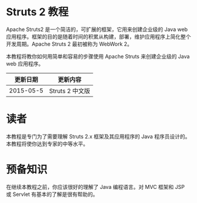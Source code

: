 # Struts 2 教程

Apache Struts2 是一个简洁的，可扩展的框架，它用来创建企业级的 Java web 应用程序。框架的目的是随着时间的积累从构建，部署，维护应用程序上简化整个开发周期。Apache Struts 2 最初被称为 WebWork 2。

本教程将教你如何用简单和容易的步骤使用 Apache Struts 来创建企业级的 Java web 应用程序。

|更新日期    |更新内容
|----------|--------------------
|2015-05-5|Struts 2 中文版

# 读者

本教程是专门为了需要理解 Struts 2.x 框架及其应用程序的 Java 程序员设计的。本教程将使你达到专家的中等水平。 

# 预备知识

在继续本教程之前，你应该很好的理解了 Java 编程语言。对 MVC 框架和 JSP 或 Servlet 有基本的了解是很有帮助的。
